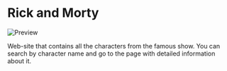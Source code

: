 # Rick and Morty

![Preview](./img/logo.png)

Web-site that contains all the characters from the famous show. You can search by character name and go to the page with detailed information about it.